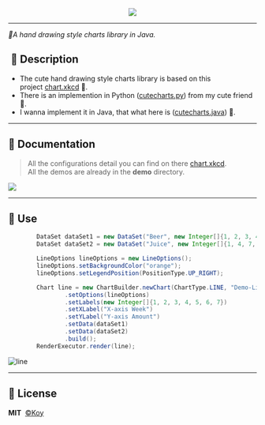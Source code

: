 <div align=center>
    <img src="https://user-images.githubusercontent.com/19553554/66697551-27384b00-ed09-11e9-9fe8-210918fdeb77.png">
</div>

-----
*🎨A hand drawing style charts library in Java.*

##  📣 Description

- The cute hand drawing style charts library is based on this project [chart.xkcd](https://github.com/timqian/chart.xkcd) :rocket:.
- There is an implemention in Python ([cutecharts.py](https://github.com/cutecharts/cutecharts.py)) from my cute friend :dog:.
- I wanna implement it in Java, that what here is ([cutecharts.java](https://github.com/cutecharts/cutecharts.java)) 🎨.



---

##  🔖 Documentation

> All the configurations detail you can find on there [chart.xkcd](https://timqian.com/chart.xkcd/).  
> All the demos are already in the **demo**  directory.




<img src=https://user-images.githubusercontent.com/33706142/77919719-1e93fb00-72d0-11ea-8116-e2aa4a89d64a.png />  




---

## 📝 Use



```java
        DataSet dataSet1 = new DataSet("Beer", new Integer[]{1, 2, 3, 4, 2, 5, 4});
        DataSet dataSet2 = new DataSet("Juice", new Integer[]{1, 4, 7, 4, 1, 3, 2});

        LineOptions lineOptions = new LineOptions();
        lineOptions.setBackgroundColor("orange");
        lineOptions.setLegendPosition(PositionType.UP_RIGHT);

        Chart line = new ChartBuilder.newChart(ChartType.LINE, "Demo-Line")
                .setOptions(lineOptions)
                .setLabels(new Integer[]{1, 2, 3, 4, 5, 6, 7})
                .setXLabel("X-axis Week")
                .setYLabel("Y-axis Amount")
                .setData(dataSet1)
                .setData(dataSet2)
                .build();
        RenderExecutor.render(line);
```

![line](https://user-images.githubusercontent.com/33706142/77851369-69980a80-720b-11ea-885b-a39fc54d83d9.png)



---

## 📃 License

**MIT**  [©Koy](https://github.com/Koooooo-7)
